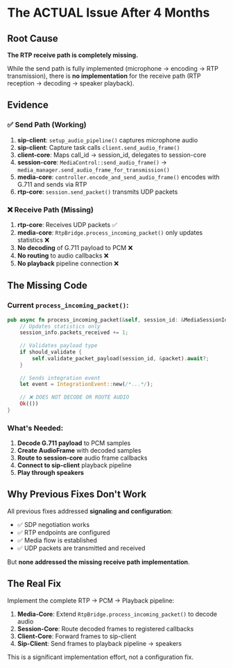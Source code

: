# The ACTUAL Issue After 4 Months

## Root Cause
**The RTP receive path is completely missing.**

While the send path is fully implemented (microphone → encoding → RTP transmission), there is **no implementation** for the receive path (RTP reception → decoding → speaker playback).

## Evidence

### ✅ Send Path (Working)
1. **sip-client**: `setup_audio_pipeline()` captures microphone audio
2. **sip-client**: Capture task calls `client.send_audio_frame()`  
3. **client-core**: Maps call_id → session_id, delegates to session-core
4. **session-core**: `MediaControl::send_audio_frame()` → `media_manager.send_audio_frame_for_transmission()`
5. **media-core**: `controller.encode_and_send_audio_frame()` encodes with G.711 and sends via RTP
6. **rtp-core**: `session.send_packet()` transmits UDP packets

### ❌ Receive Path (Missing)
1. **rtp-core**: Receives UDP packets ✅
2. **media-core**: `RtpBridge.process_incoming_packet()` only updates statistics ❌
3. **No decoding** of G.711 payload to PCM ❌  
4. **No routing** to audio callbacks ❌
5. **No playback** pipeline connection ❌

## The Missing Code

### Current `process_incoming_packet()`:
```rust
pub async fn process_incoming_packet(&self, session_id: &MediaSessionId, packet: MediaPacket) -> Result<()> {
    // Updates statistics only
    session_info.packets_received += 1;
    
    // Validates payload type
    if should_validate {
        self.validate_packet_payload(session_id, &packet).await?;
    }
    
    // Sends integration event
    let event = IntegrationEvent::new(/*...*/);
    
    // ❌ DOES NOT DECODE OR ROUTE AUDIO
    Ok(())
}
```

### What's Needed:
1. **Decode G.711 payload** to PCM samples
2. **Create AudioFrame** with decoded samples  
3. **Route to session-core** audio frame callbacks
4. **Connect to sip-client** playback pipeline
5. **Play through speakers**

## Why Previous Fixes Don't Work

All previous fixes addressed **signaling and configuration**:
- ✅ SDP negotiation works
- ✅ RTP endpoints are configured  
- ✅ Media flow is established
- ✅ UDP packets are transmitted and received

But **none addressed the missing receive path implementation**.

## The Real Fix

Implement the complete RTP → PCM → Playback pipeline:

1. **Media-Core**: Extend `RtpBridge.process_incoming_packet()` to decode audio
2. **Session-Core**: Route decoded frames to registered callbacks
3. **Client-Core**: Forward frames to sip-client  
4. **Sip-Client**: Send frames to playback pipeline → speakers

This is a significant implementation effort, not a configuration fix.